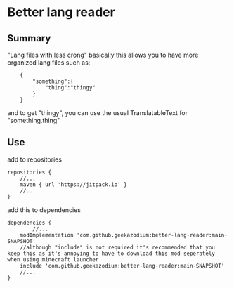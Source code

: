 # Better lang reader

## Summary

"Lang files with less crong"
basically this allows you to have more organized lang files such as:
```json:
    {
        "something":{
            "thing":"thingy"
        }   
    }
```
and to get "thingy", you can use the usual TranslatableText for "something.thing"

## Use
add to repositories
```
repositories {
	//...
	maven { url 'https://jitpack.io' }
	//...
}
```
add this to dependencies
```
dependencies {
    	//...
	modImplementation 'com.github.geekazodium:better-lang-reader:main-SNAPSHOT'
	//although "include" is not required it's recommended that you keep this as it's annoying to have to download this mod seperately when using minecraft launcher
	include 'com.github.geekazodium:better-lang-reader:main-SNAPSHOT'
	//...
}
```
